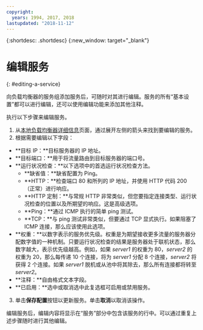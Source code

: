 ```yaml
---
copyright:
  years: 1994, 2017, 2018
lastupdated: "2018-11-12"
---
```


{:shortdesc: .shortdesc}
{:new_window: target="_blank"}

# 编辑服务
{: #editing-a-service}

向负载均衡器的服务组添加服务后，可随时对其进行编辑。服务的所有“基本设置”都可以进行编辑，还可以使用编辑功能来添加其他注释。 

执行以下步骤来编辑服务。

1. 从[本地负载均衡器详细信息](/docs/infrastructure/local-load-balancer?topic=local-load-balancer-viewing-local-load-balancer-details)页面，通过展开左侧的箭头来找到要编辑的服务。
2. 根据需要编辑以下字段：
  - **目标 IP：**目标服务器的 IP 地址。
  - **目标端口：**用于将流量路由到目标服务器的端口号。
  - **运行状况检查：**以下选项中的首选运行状况检查方法。
      - **缺省值：**缺省配置为 Ping。
      - **HTTP：**检查端口 80 和所列的 IP 地址，并使用 HTTP 代码 200（正常）进行响应。
      - **HTTP 定制：**与常规 HTTP 非常类似，但您要指定连接类型、运行状况检查的位置以及所期望的响应。这是高级选项。
      - **Ping：**通过 ICMP 执行的简单 ping 测试。
      - **TCP：**与 ping 测试非常类似，但要通过 TCP 显式执行。如果阻塞了 ICMP 连接，那么应该使用此选项。
  - **权重：**以数字表示的服务优先级。权重是为期望接收更多流量的服务器分配数字值的一种机制。只要运行状况检查的结果是服务器处于联机状态，那么数字越大，表示优先级越高。例如，如果 _server1_ 的权重为 80，_server2_ 的权重为 20，那么每传递 10 个连接，将为 _server1_ 分配 8 个连接，_server2_ 将获得 2 个连接。如果 _server1_ 脱机或从池中将其除去，那么所有连接都将转至 _server2_。
  - **注释：**自由格式文本字段。
  - **已启用：**选中或取消选中此复选框可启用或禁用服务。
3. 单击**保存配置**按钮以更新服务。单击**取消**以取消该操作。

编辑服务后，编辑内容将显示在“服务”部分中包含该服务的行中。可以通过重复上述步骤随时进行其他编辑。
